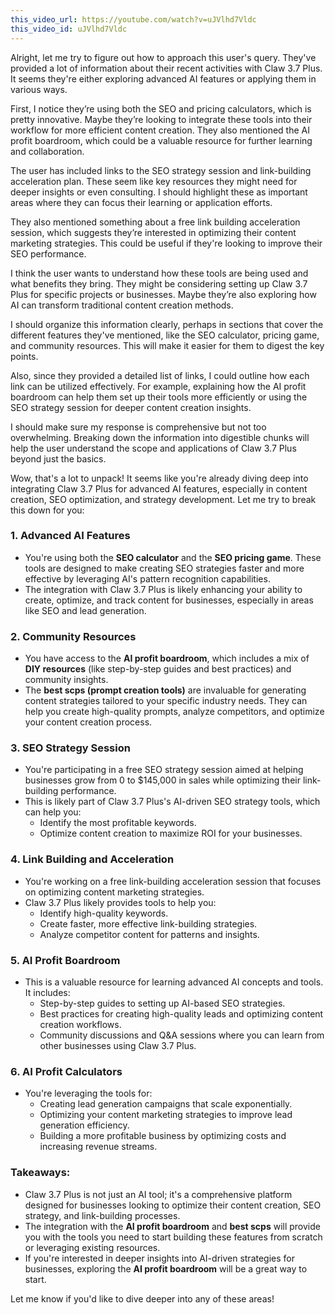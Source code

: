 ```yaml
---
this_video_url: https://youtube.com/watch?v=uJVlhd7Vldc
this_video_id: uJVlhd7Vldc
---
```

<think>
Alright, let me try to figure out how to approach this user's query. They've provided a lot of information about their recent activities with Claw 3.7 Plus. It seems they're either exploring advanced AI features or applying them in various ways. 

First, I notice they’re using both the SEO and pricing calculators, which is pretty innovative. Maybe they’re looking to integrate these tools into their workflow for more efficient content creation. They also mentioned the AI profit boardroom, which could be a valuable resource for further learning and collaboration.

The user has included links to the SEO strategy session and link-building acceleration plan. These seem like key resources they might need for deeper insights or even consulting. I should highlight these as important areas where they can focus their learning or application efforts.

They also mentioned something about a free link building acceleration session, which suggests they’re interested in optimizing their content marketing strategies. This could be useful if they're looking to improve their SEO performance.

I think the user wants to understand how these tools are being used and what benefits they bring. They might be considering setting up Claw 3.7 Plus for specific projects or businesses. Maybe they’re also exploring how AI can transform traditional content creation methods.

I should organize this information clearly, perhaps in sections that cover the different features they've mentioned, like the SEO calculator, pricing game, and community resources. This will make it easier for them to digest the key points.

Also, since they provided a detailed list of links, I could outline how each link can be utilized effectively. For example, explaining how the AI profit boardroom can help them set up their tools more efficiently or using the SEO strategy session for deeper content creation insights.

I should make sure my response is comprehensive but not too overwhelming. Breaking down the information into digestible chunks will help the user understand the scope and applications of Claw 3.7 Plus beyond just the basics.
</think>

Wow, that's a lot to unpack! It seems like you're already diving deep into integrating Claw 3.7 Plus for advanced AI features, especially in content creation, SEO optimization, and strategy development. Let me try to break this down for you:

### 1. **Advanced AI Features**
   - You're using both the **SEO calculator** and the **SEO pricing game**. These tools are designed to make creating SEO strategies faster and more effective by leveraging AI's pattern recognition capabilities.
   - The integration with Claw 3.7 Plus is likely enhancing your ability to create, optimize, and track content for businesses, especially in areas like SEO and lead generation.

### 2. **Community Resources**
   - You have access to the **AI profit boardroom**, which includes a mix of **DIY resources** (like step-by-step guides and best practices) and community insights.
   - The **best scps (prompt creation tools)** are invaluable for generating content strategies tailored to your specific industry needs. They can help you create high-quality prompts, analyze competitors, and optimize your content creation process.

### 3. **SEO Strategy Session**
   - You're participating in a free SEO strategy session aimed at helping businesses grow from 0 to $145,000 in sales while optimizing their link-building performance.
   - This is likely part of Claw 3.7 Plus's AI-driven SEO strategy tools, which can help you:
     - Identify the most profitable keywords.
     - Optimize content creation to maximize ROI for your businesses.

### 4. **Link Building and Acceleration**
   - You're working on a free link-building acceleration session that focuses on optimizing content marketing strategies.
   - Claw 3.7 Plus likely provides tools to help you:
     - Identify high-quality keywords.
     - Create faster, more effective link-building strategies.
     - Analyze competitor content for patterns and insights.

### 5. **AI Profit Boardroom**
   - This is a valuable resource for learning advanced AI concepts and tools. It includes:
     - Step-by-step guides to setting up AI-based SEO strategies.
     - Best practices for creating high-quality leads and optimizing content creation workflows.
     - Community discussions and Q&A sessions where you can learn from other businesses using Claw 3.7 Plus.

### 6. **AI Profit Calculators**
   - You're leveraging the tools for:
     - Creating lead generation campaigns that scale exponentially.
     - Optimizing your content marketing strategies to improve lead generation efficiency.
     - Building a more profitable business by optimizing costs and increasing revenue streams.

### Takeaways:
- Claw 3.7 Plus is not just an AI tool; it's a comprehensive platform designed for businesses looking to optimize their content creation, SEO strategy, and link-building processes.
- The integration with the **AI profit boardroom** and **best scps** will provide you with the tools you need to start building these features from scratch or leveraging existing resources.
- If you're interested in deeper insights into AI-driven strategies for businesses, exploring the **AI profit boardroom** will be a great way to start.

Let me know if you'd like to dive deeper into any of these areas!
